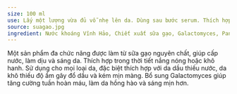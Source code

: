 ```yaml
---
size: 100 ml
use: Lấy một lượng vừa đủ vỗ nhẹ lên da. Dùng sau bước serum. Thích hợp làm lotion mask.
source: suagao.jpg
ingredient: Nước khoáng Vĩnh Hảo, Chiết xuất sữa gạo, Galactomyces, Panthenol, Chiết xuất dừa non, Super Acid Hyaluronic, Niacinamide, Chiết xuất rau má, Vitamin E, Optiphen.
---
```

Một sản phẩm đa chức năng được làm từ sữa gạo nguyên chất, giúp cấp nước, làm dịu và sáng da. Thích hợp trong thời tiết nắng nóng hoặc khô hanh. Sử dụng cho mọi loại da, đặc biệt thích hợp với da dầu thiếu nước, da khô thiếu độ ẩm gây đổ dầu và kém mịn màng. Bổ sung Galactomyces giúp tăng cường tuần hoàn máu, làm da hồng hào và sáng mịn hơn.

